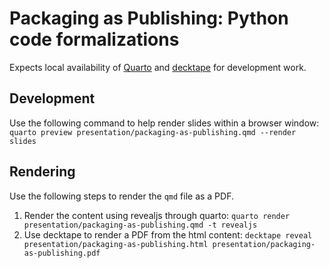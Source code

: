 # Packaging as Publishing: Python code formalizations

Expects local availability of [Quarto](https://quarto.org/docs/) and [decktape](https://github.com/astefanutti/decktape) for development work.

## Development

Use the following command to help render slides within a browser window:
`quarto preview presentation/packaging-as-publishing.qmd --render slides`

## Rendering

Use the following steps to render the `qmd` file as a PDF.

1. Render the content using revealjs through quarto: `quarto render presentation/packaging-as-publishing.qmd -t revealjs`
2. Use decktape to render a PDF from the html content: `decktape reveal presentation/packaging-as-publishing.html presentation/packaging-as-publishing.pdf`
